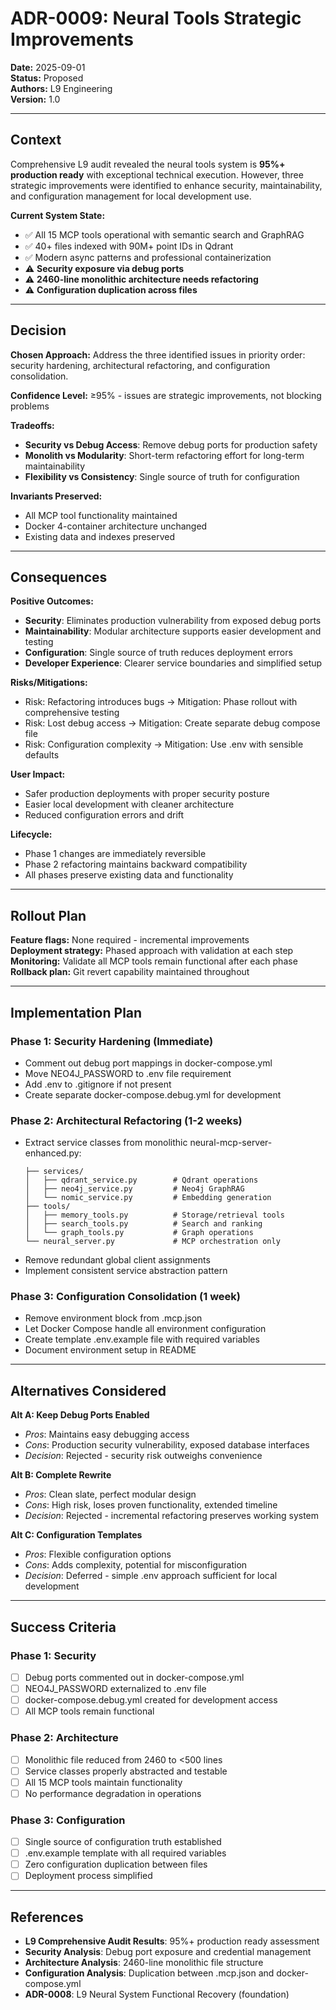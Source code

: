 # ADR-0009: Neural Tools Strategic Improvements 

**Date:** 2025-09-01  
**Status:** Proposed  
**Authors:** L9 Engineering  
**Version:** 1.0

---

## Context

Comprehensive L9 audit revealed the neural tools system is **95%+ production ready** with exceptional technical execution. However, three strategic improvements were identified to enhance security, maintainability, and configuration management for local development use.

**Current System State:**
- ✅ All 15 MCP tools operational with semantic search and GraphRAG
- ✅ 40+ files indexed with 90M+ point IDs in Qdrant
- ✅ Modern async patterns and professional containerization
- ⚠️ **Security exposure via debug ports**  
- ⚠️ **2460-line monolithic architecture needs refactoring**
- ⚠️ **Configuration duplication across files**

---

## Decision

**Chosen Approach:** Address the three identified issues in priority order: security hardening, architectural refactoring, and configuration consolidation.

**Confidence Level:** ≥95% - issues are strategic improvements, not blocking problems

**Tradeoffs:**
- **Security vs Debug Access**: Remove debug ports for production safety
- **Monolith vs Modularity**: Short-term refactoring effort for long-term maintainability  
- **Flexibility vs Consistency**: Single source of truth for configuration

**Invariants Preserved:**
- All MCP tool functionality maintained
- Docker 4-container architecture unchanged
- Existing data and indexes preserved

---

## Consequences

**Positive Outcomes:**
- **Security**: Eliminates production vulnerability from exposed debug ports
- **Maintainability**: Modular architecture supports easier development and testing
- **Configuration**: Single source of truth reduces deployment errors
- **Developer Experience**: Clearer service boundaries and simplified setup

**Risks/Mitigations:**
- Risk: Refactoring introduces bugs → Mitigation: Phase rollout with comprehensive testing
- Risk: Lost debug access → Mitigation: Create separate debug compose file
- Risk: Configuration complexity → Mitigation: Use .env with sensible defaults

**User Impact:**
- Safer production deployments with proper security posture
- Easier local development with cleaner architecture
- Reduced configuration errors and drift

**Lifecycle:**
- Phase 1 changes are immediately reversible
- Phase 2 refactoring maintains backward compatibility
- All phases preserve existing data and functionality

---

## Rollout Plan

**Feature flags:** None required - incremental improvements  
**Deployment strategy:** Phased approach with validation at each step  
**Monitoring:** Validate all MCP tools remain functional after each phase  
**Rollback plan:** Git revert capability maintained throughout

---

## Implementation Plan

### Phase 1: Security Hardening (Immediate)
- Comment out debug port mappings in docker-compose.yml
- Move NEO4J_PASSWORD to .env file requirement  
- Add .env to .gitignore if not present
- Create separate docker-compose.debug.yml for development

### Phase 2: Architectural Refactoring (1-2 weeks)
- Extract service classes from monolithic neural-mcp-server-enhanced.py:
  ```
  ├── services/
  │   ├── qdrant_service.py        # Qdrant operations  
  │   ├── neo4j_service.py         # Neo4j GraphRAG
  │   └── nomic_service.py         # Embedding generation
  ├── tools/
  │   ├── memory_tools.py          # Storage/retrieval tools
  │   ├── search_tools.py          # Search and ranking
  │   └── graph_tools.py           # Graph operations
  └── neural_server.py             # MCP orchestration only
  ```
- Remove redundant global client assignments
- Implement consistent service abstraction pattern

### Phase 3: Configuration Consolidation (1 week)  
- Remove environment block from .mcp.json
- Let Docker Compose handle all environment configuration
- Create template .env.example file with required variables
- Document environment setup in README

---

## Alternatives Considered

**Alt A: Keep Debug Ports Enabled**  
- *Pros*: Maintains easy debugging access
- *Cons*: Production security vulnerability, exposed database interfaces
- *Decision*: Rejected - security risk outweighs convenience

**Alt B: Complete Rewrite**  
- *Pros*: Clean slate, perfect modular design
- *Cons*: High risk, loses proven functionality, extended timeline
- *Decision*: Rejected - incremental refactoring preserves working system

**Alt C: Configuration Templates**  
- *Pros*: Flexible configuration options
- *Cons*: Adds complexity, potential for misconfiguration
- *Decision*: Deferred - simple .env approach sufficient for local development

---

## Success Criteria

### Phase 1: Security
- [ ] Debug ports commented out in docker-compose.yml
- [ ] NEO4J_PASSWORD externalized to .env file
- [ ] docker-compose.debug.yml created for development access
- [ ] All MCP tools remain functional

### Phase 2: Architecture  
- [ ] Monolithic file reduced from 2460 to <500 lines
- [ ] Service classes properly abstracted and testable
- [ ] All 15 MCP tools maintain functionality
- [ ] No performance degradation in operations

### Phase 3: Configuration
- [ ] Single source of configuration truth established  
- [ ] .env.example template with all required variables
- [ ] Zero configuration duplication between files
- [ ] Deployment process simplified

---

## References

- **L9 Comprehensive Audit Results**: 95%+ production ready assessment
- **Security Analysis**: Debug port exposure and credential management
- **Architecture Analysis**: 2460-line monolithic file structure
- **Configuration Analysis**: Duplication between .mcp.json and docker-compose.yml
- **ADR-0008**: L9 Neural System Functional Recovery (foundation)